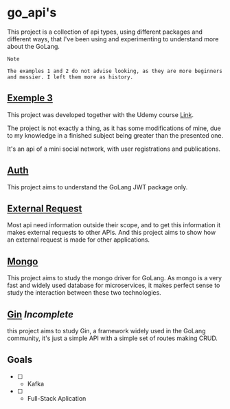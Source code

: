 # go_api's

This project is a collection of api types, using different packages and different ways, that I've been using and experimenting to understand more about the GoLang.

`Note`
```
The examples 1 and 2 do not advise looking, as they are more beginners and messier. I left them more as history.
```


## [Exemple 3](https://github.com/piovani/go_api/tree/master/example3)
This project was developed together with the Udemy course [Link](https://www.udemy.com/course/aprenda-golang-do-zero-desenvolva-uma-aplicacao-completa/).

The project is not exactly a thing, as it has some modifications of mine, due to my knowledge in a finished subject being greater than the presented one.

It's an api of a mini social network, with user registrations and publications.


## [Auth](https://github.com/piovani/go_api/tree/master/go_auth)
This project aims to understand the GoLang JWT package only.


## [External Request](https://github.com/piovani/go_api/tree/master/go_external_request)
Most api need information outside their scope, and to get this information it makes external requests to other APIs. And this project aims to show how an external request is made for other applications.


## [Mongo](https://github.com/piovani/go_api/tree/master/go_mongo)
This project aims to study the mongo driver for GoLang. As mongo is a very fast and widely used database for microservices, it makes perfect sense to study the interaction between these two technologies.


## [Gin](https://github.com/piovani/go_api/tree/master/go_gin) <b><i>Incomplete</i></b>
this project aims to study Gin, a framework widely used in the GoLang community, it's just a simple API with a simple set of routes making CRUD.


## Goals
* [ ] - Kafka
* [ ] - Full-Stack Aplication